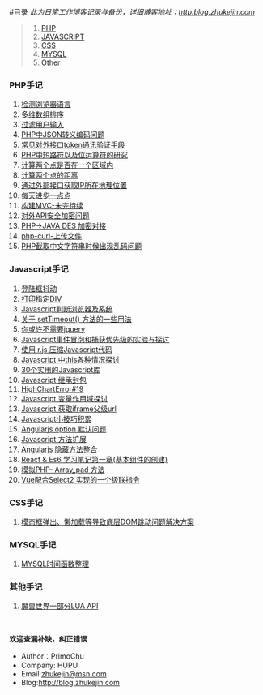 #目录
_此为日常工作博客记录与备份，详细博客地址：[http:blog.zhukejin.com](http:blog.zhukejin.com)_
     
>1. [PHP](#PHP)
>2. [JAVASCRIPT](#JAVASCRIPT)
>3. [CSS](#CSS)
>4. [MYSQL](#MYSQL)
>5. [Other](#OTHER)

### <a name="PHP">PHP手记</a>
1. [检测浏览器语言](https://github.com/zhukejin1223/blogs/blob/master/PHP/Detect-browser-language.md)
2. [多维数组排序](https://github.com/zhukejin1223/blogs/blob/master/PHP/Detect-browser-language.md#%E5%A4%9A%E7%BB%B4%E6%95%B0%E7%BB%84%E6%8E%92%E5%BA%8F)
3. [过滤用户输入](https://github.com/zhukejin1223/blogs/blob/master/PHP/Fitering.md)
4. [PHP中JSON转义编码问题](https://github.com/zhukejin1223/blogs/blob/master/PHP/PHP-JSON.md)
5. [常见对外接口token通讯验证手段](https://github.com/zhukejin1223/blogs/blob/master/PHP/api-secret.md)
6. [PHP中短路符以及位运算符的研究](https://github.com/zhukejin1223/blogs/blob/master/PHP/bitwise-logical-operator.md)
7. [计算两个点是否在一个区域内](https://github.com/zhukejin1223/blogs/blob/master/PHP/tools-position.md#php%E5%AE%9E%E7%8E%B0%E5%88%A4%E6%96%AD%E4%B8%80%E4%B8%AA%E7%82%B9%E6%98%AF%E5%90%A6%E5%9C%A8%E4%B8%80%E4%B8%AA%E5%8C%BA%E5%9F%9F%E5%86%85%E7%9A%84%E7%AE%97%E6%B3%95)
8. [计算两个点的距离](https://github.com/zhukejin1223/blogs/blob/master/PHP/tools-position.md#%E8%AE%A1%E7%AE%97%E4%B8%A4%E4%B8%AA%E7%82%B9%E7%9A%84%E8%B7%9D%E7%A6%BB)
9. [通过外部接口获取IP所在地理位置](https://github.com/zhukejin1223/blogs/blob/master/PHP/tools-position.md#%E9%80%9A%E8%BF%87ip%E8%8E%B7%E5%BE%97%E4%BD%8D%E7%BD%AE)
10. [每天进步一点点](https://github.com/zhukejin1223/blogs/blob/master/PHP/go-on.md)
11. [构建MVC-未完待续](https://github.com/zhukejin1223/blogs/blob/master/PHP/BuidMVC.md)
12. [对外API安全加密问题](https://github.com/zhukejin1223/blogs/blob/master/PHP/api-secret.md)
13. [PHP->JAVA DES 加密对接](https://github.com/zhukejin1223/blogs/blob/master/PHP/PHP-DES_encode.md)
14. [php-curl-上传文件](https://github.com/zhukejin1223/blogs/blob/master/PHP/curl-file.md)
15. [PHP截取中文字符串时候出现乱码问题](https://github.com/zhukejin1223/blogs/blob/master/PHP/mb_substr.md)


### <a name="JAVASCRIPT">Javascript手记</a>
1. [登陆框抖动](https://github.com/zhukejin1223/blogs/blob/master/JAVASCRIPT/Div-Shake.md)
2. [打印指定DIV](https://github.com/zhukejin1223/blogs/blob/master/JAVASCRIPT/Print-DIV.md)
3. [Javascript判断浏览器及系统](https://github.com/zhukejin1223/blogs/blob/master/JAVASCRIPT/decide-sys-lan.md)
4. [关于 setTimeout() 方法的一些用法](https://github.com/zhukejin1223/blogs/blob/master/JAVASCRIPT/setTimeout.md)
5. [你或许不需要jquery](https://github.com/zhukejin1223/blogs/blob/master/JAVASCRIPT/umightnotneedjquerymd.md)
6. [Javascript事件冒泡和捕获优先级的实验与探讨](https://github.com/zhukejin1223/blogs/blob/master/JAVASCRIPT/Javascript-event.md)
7. [使用 r.js 压缩Javascript代码](https://github.com/zhukejin1223/blogs/blob/master/JAVASCRIPT/r.js.md)
8. [Javascript 中this各种情况探讨](https://github.com/zhukejin1223/blogs/blob/master/JAVASCRIPT/Javascript-This.md)
9. [30个实用的Javascript库](https://github.com/zhukejin1223/blogs/blob/master/JAVASCRIPT/2013-30betterJsLibs.md)
10. [Javascript 继承封包](https://github.com/zhukejin1223/blogs/blob/master/JAVASCRIPT/Javascript-Extends.md)
11. [HighChartError#19](https://github.com/zhukejin1223/blogs/blob/master/JAVASCRIPT/HighChartError%2319.md)
12. [Javascript 变量作用域探讨](https://github.com/zhukejin1223/blogs/blob/master/JAVASCRIPT/Javascript_funtion_magic.md)
13. [Javascript 获取iframe父级url](https://github.com/zhukejin1223/blogs/blob/master/JAVASCRIPT/iframe.md)
14. [Javascript小技巧积累](https://github.com/zhukejin1223/blogs/blob/master/JAVASCRIPT/js-accumulate.md)
15. [Angularjs option 默认问题](https://github.com/zhukejin1223/blogs/blob/master/JAVASCRIPT/angularjs-option-space.md)
16. [Javascript 方法扩展](https://github.com/zhukejin1223/blogs/blob/master/JAVASCRIPT/js-function-expand.md)
17. [Angularjs 隐藏方法整合](https://github.com/zhukejin1223/blogs/blob/master/JAVASCRIPT/angularjs.md)
18. [React & Es6 学习笔记第一章(基本组件的创建)](https://github.com/zhukejin1223/blogs/blob/master/JAVASCRIPT/React%26Es6.md)
19. [模拟PHP- Array_pad 方法](https://github.com/zhukejin1223/blogs/blob/master/JAVASCRIPT/JavaScript_pad.md)
20. [Vue配合Select2 实现的一个级联指令](https://github.com/zhukejin1223/blogs/blob/master/JAVASCRIPT/v-select.md)
  
### <a name='CSS'>CSS手记</a>
1. [模态框弹出、懒加载等导致底层DOM跳动问题解决方案](https://github.com/zhukejin1223/blogs/blob/master/CSS/%E8%A7%A3%E5%86%B3%E6%A8%A1%E6%80%81%E6%A1%86%E5%AF%BC%E8%87%B4%E5%BA%95%E5%B1%82%E8%B7%B3%E5%8A%A8%E9%97%AE%E9%A2%98.md)

### <a name="MYSQL">MYSQL手记</a>
1. [MYSQL时间函数整理](https://github.com/zhukejin1223/blogs/blob/master/MYSQL/MysqlDateFunc.md)


### <a name="OTHER">其他手记</a>
1. [魔兽世界一部分LUA API](https://github.com/zhukejin1223/blogs/blob/master/LUA/lua-wow-api.md)


<br>

**欢迎查漏补缺，纠正错误**

- Author：PrimoChu
- Company: HUPU
- Email:<zhukejin@msn.com>
- Blog:<http://blog.zhukejin.com>
